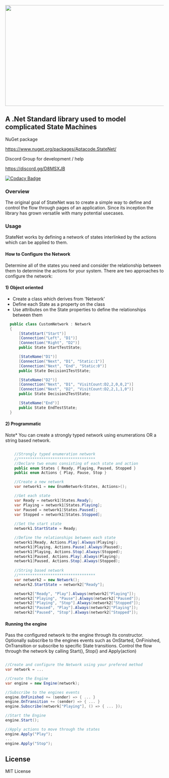 <p align="center">
  <img width="640" height="320" src="https://raw.githubusercontent.com/Timmoth/Aptacode.StateNet/dev/Resources/Images/StateNetBanner.jpg">
</p>

## A .Net Standard library used to model complicated State Machines

NuGet package

https://www.nuget.org/packages/Aptacode.StateNet/

Discord Group for development / help

https://discord.gg/D8MSXJB

[![Codacy Badge](https://api.codacy.com/project/badge/Grade/bbdf96f5e1304d679e6addf01b2618a1)](https://www.codacy.com/manual/Timmoth/AptacodeStateNet?utm_source=github.com&amp;utm_medium=referral&amp;utm_content=Timmoth/AptacodeStateNet&amp;utm_campaign=Badge_Grade)

### Overview

The original goal of StateNet was to create a simple way to define and control the flow through pages of an application. Since its inception the library has grown versatile with many potential usecases.

### Usage

StateNet works by defining a network of states interlinked by the actions which can be applied to them. 

#### How to Configure the Network
Determine all of the states you need and consider the relationship between them to determine the actions for your system.
There are two approaches to configure the network:

#### 1) Object oriented
- Create a class which derives from 'Network'
- Define each State as a property on the class
- Use attributes on the State properties to define the relationships between them

```csharp
  public class CustomNetwork : Network
  {
      [StateStart("Start")]
      [Connection("Left", "D1")]
      [Connection("Right", "D2")]
      public State StartTestState;

      [StateName("D1")]
      [Connection("Next", "D1", "Static:1")]
      [Connection("Next", "End", "Static:0")]
      public State Decision1TestState;

      [StateName("D2")]
      [Connection("Next", "D1", "VisitCount:D2,2,0,0,2")]
      [Connection("Next", "D2", "VisitCount:D2,2,1,1,0")]
      public State Decision2TestState;

      [StateName("End")]
      public State EndTestState;
  }
```

#### 2) Programmatic
Note* You can create a strongly typed network using enumerations OR a string based network.
```csharp

	//Strongly typed enumeration network
	//**********************************
	//Declare two enums consisting of each state and action
	public enum States { Ready, Playing, Paused, Stopped }
	public enum Actions { Play, Pause, Stop }

	//Create a new network
	var network1 = new EnumNetwork<States, Actions>();

	//Get each state
	var Ready = network1[States.Ready];
	var Playing = network1[States.Playing];
	var Paused = network1[States.Paused];
	var Stopped = network1[States.Stopped];
	
	//Set the start state
	network1.StartState = Ready;

	//Define the relationships between each state
	network1[Ready, Actions.Play].Always(Playing);
	network1[Playing, Actions.Pause].Always(Paused);
	network1[Playing, Actions.Stop].Always(Stopped);
	network1[Paused, Actions.Play].Always(Playing);
	network1[Paused, Actions.Stop].Always(Stopped);
	
	//String based network
	//**********************************
	var network2 = new Network();
	network2.StartState = network2["Ready"];

	network2["Ready", "Play"].Always(network2["Playing"]);
	network2["Playing", "Pause"].Always(network2["Paused"]);
	network2["Playing", "Stop"].Always(network2["Stopped"]);
	network2["Paused", "Play"].Always(network2["Playing"]);
	network2["Paused", "Stop"].Always(network2["Stopped"]);
```

#### Running the engine
Pass the configured network to the engine through its constructor.
Optionally subscribe to the engines events such as OnStarted, OnFinished, OnTransition or subscribe to specific State transitions.
Control the flow through the network by calling Start(), Stop() and Apply(action)

```csharp

//Create and configure the Network using your prefered method
var network = ...

//Create the Engine
var engine = new Engine(network);

//Subscribe to the engines events
engine.OnFinished += (sender) => { ... }
engine.OnTransition += (sender) => { ... }
engine.Subscribe(network["Playing"], () => { ... });

//Start the Engine
engine.Start();

//Apply actions to move through the states
engine.Apply("Play");
...
engine.Apply("Stop");

```


## License

MIT License
